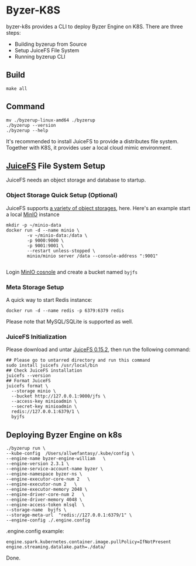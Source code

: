 # Byzer-K8S

byzer-k8s provides a CLI to deploy Byzer Engine on K8S. There are three steps:

- Building byzerup from Source
- Setup JuiceFS File System 
- Running byzerup CLI

## Build

```
make all
```

## Command

```shell
mv ./byzerup-linux-amd64 ./byzerup
./byzerup --version
./byzerup --help
```

It's recommended to install JuiceFS to provide a distributes file system. Together with K8S, it provides user a local
cloud mimic environment.

## [JuiceFS](https://github.com/juicedata/juicefs) File System Setup

JuiceFS needs an object storage and database to startup.

### Object Storage Quick Setup (Optional)

JuiceFS supports [a variety of object storages](https://github.com/juicedata/juicefs#supported-object-storage), here.
Here's an example start a local [MinIO](https://github.com/minio/minio) instance

```shell
mkdir -p ~/minio-data
docker run -d --name minio \
        -v ~/minio-data:/data \
        -p 9000:9000 \
        -p 9001:9001 \
        --restart unless-stopped \
        minio/minio server /data --console-address ":9001"
 
```

Login [MinIO cosnole](http://127.0.0.1:9001/) and create a bucket named `byjfs`

### Meta Storage Setup

A quick way to start Redis instance:

```shell
docker run -d --name redis -p 6379:6379 redis
```

Please note that MySQL/SQLite is supported as well.

### JuiceFS Initialization

Please download and untar [JuiceFS 0.15.2](https://github.com/juicedata/juicefs/releases/tag/v0.15.2), then run the
following
command:

```shell
## Please go to untarred directory and run this command 
sudo install juicefs /usr/local/bin
## Check JuiceFS installation
juicefs --version
## Format JuiceFS
juicefs format \
  --storage minio \
  --bucket http://127.0.0.1:9000/jfs \
  --access-key minioadmin \
  --secret-key minioadmin \
  redis://127.0.0.1:6379/1 \
  byjfs
```

## Deploying Byzer Engine on k8s

```shell
./byzerup run \
--kube-config  /Users/allwefantasy/.kube/config \
--engine-name byzer-engine-william   \
--engine-version 2.3.1 \
--engine-service-account-name byzer \
--engine-namespace byzer-ns \
--engine-executor-core-num 2   \
--engine-executor-num 2   \
--engine-executor-memory 2048 \
--engine-driver-core-num 2   \
--engine-driver-memory 4048 \
--engine-access-token mlsql  \
--storage-name  byjfs \
--storage-meta-url  "redis://127.0.0.1:6379/1" \
--engine-config ./.engine.config
```

.engine.config example:

```Shell 
engine.spark.kubernetes.container.image.pullPolicy=IfNotPresent 
engine.streaming.datalake.path=./data/
```

Done.
